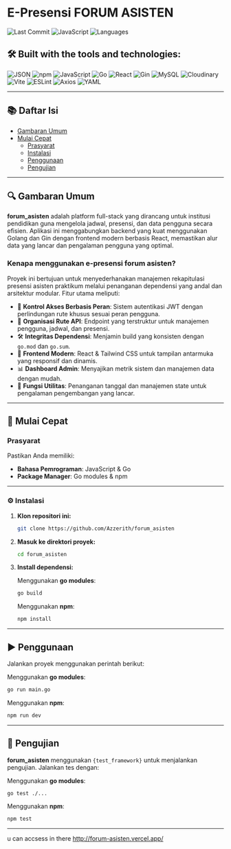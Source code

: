 # E-Presensi FORUM ASISTEN

![Last Commit](https://img.shields.io/badge/last%20commit-last%20sunday-blue) ![JavaScript](https://img.shields.io/badge/javascript-88.3%25-yellow) ![Languages](https://img.shields.io/badge/languages-4-blue)

## 🛠 Built with the tools and technologies:

![JSON](https://img.shields.io/badge/-JSON-black)
![npm](https://img.shields.io/badge/-npm-red)
![JavaScript](https://img.shields.io/badge/-JavaScript-yellow)
![Go](https://img.shields.io/badge/-Go-00ADD8)
![React](https://img.shields.io/badge/-React-61DAFB)
![Gin](https://img.shields.io/badge/-Gin-00ACC1)
![MySQL](https://img.shields.io/badge/-MySQL-4479A1)
![Cloudinary](https://img.shields.io/badge/-Cloudinary-3448c5)
![Vite](https://img.shields.io/badge/-Vite-646CFF)
![ESLint](https://img.shields.io/badge/-ESLint-4B32C3)
![Axios](https://img.shields.io/badge/-Axios-5A29E4)
![YAML](https://img.shields.io/badge/-YAML-cf142b)

---

## 📚 Daftar Isi

- [Gambaran Umum](#gambaran-umum)
- [Mulai Cepat](#mulai-cepat)
  - [Prasyarat](#prasyarat)
  - [Instalasi](#instalasi)
  - [Penggunaan](#penggunaan)
  - [Pengujian](#pengujian)

---

## 🔍 Gambaran Umum

**forum_asisten** adalah platform full-stack yang dirancang untuk institusi pendidikan guna mengelola jadwal, presensi, dan data pengguna secara efisien. Aplikasi ini menggabungkan backend yang kuat menggunakan Golang dan Gin dengan frontend modern berbasis React, memastikan alur data yang lancar dan pengalaman pengguna yang optimal.

### Kenapa menggunakan e-presensi forum asisten?

Proyek ini bertujuan untuk menyederhanakan manajemen rekapitulasi presensi asisten praktikum melalui penanganan dependensi yang andal dan arsitektur modular. Fitur utama meliputi:

- 🔐 **Kontrol Akses Berbasis Peran**: Sistem autentikasi JWT dengan perlindungan rute khusus sesuai peran pengguna.
- 🧭 **Organisasi Rute API**: Endpoint yang terstruktur untuk manajemen pengguna, jadwal, dan presensi.
- 🛠️ **Integritas Dependensi**: Menjamin build yang konsisten dengan `go.mod` dan `go.sum`.
- 🎨 **Frontend Modern**: React & Tailwind CSS untuk tampilan antarmuka yang responsif dan dinamis.
- 📊 **Dashboard Admin**: Menyajikan metrik sistem dan manajemen data dengan mudah.
- 🧰 **Fungsi Utilitas**: Penanganan tanggal dan manajemen state untuk pengalaman pengembangan yang lancar.

---

## 🚀 Mulai Cepat

### Prasyarat

Pastikan Anda memiliki:

- **Bahasa Pemrograman**: JavaScript & Go
- **Package Manager**: Go modules & npm

---

### ⚙️ Instalasi

1. **Klon repositori ini:**

   ```bash
   git clone https://github.com/Azzerith/forum_asisten
   ```

2. **Masuk ke direktori proyek:**

   ```bash
   cd forum_asisten
   ```

3. **Install dependensi:**

   Menggunakan **go modules**:

   ```bash
   go build
   ```

   Menggunakan **npm**:

   ```bash
   npm install
   ```

---

## ▶️ Penggunaan

Jalankan proyek menggunakan perintah berikut:

Menggunakan **go modules**:

```bash
go run main.go
```

Menggunakan **npm**:

```bash
npm run dev
```

---

## 🧪 Pengujian

**forum_asisten** menggunakan `{test_framework}` untuk menjalankan pengujian. Jalankan tes dengan:

Menggunakan **go modules**:

```bash
go test ./...
```

Menggunakan **npm**:

```bash
npm test
```

---

u can accsess in there 
http://forum-asisten.vercel.app/
